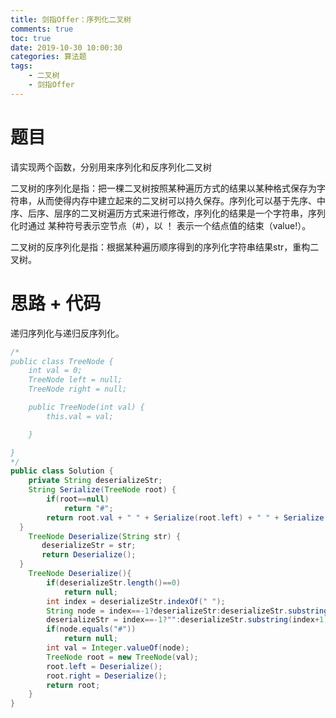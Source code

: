 ```yaml
---
title: 剑指Offer：序列化二叉树
comments: true
toc: true
date: 2019-10-30 10:00:30
categories: 算法题
tags: 
    - 二叉树
    - 剑指Offer
---
```


# 题目

请实现两个函数，分别用来序列化和反序列化二叉树

二叉树的序列化是指：把一棵二叉树按照某种遍历方式的结果以某种格式保存为字符串，从而使得内存中建立起来的二叉树可以持久保存。序列化可以基于先序、中序、后序、层序的二叉树遍历方式来进行修改，序列化的结果是一个字符串，序列化时通过 某种符号表示空节点（#），以 ！ 表示一个结点值的结束（value!）。

二叉树的反序列化是指：根据某种遍历顺序得到的序列化字符串结果str，重构二叉树。

# 思路 + 代码

递归序列化与递归反序列化。

```java
/*
public class TreeNode {
    int val = 0;
    TreeNode left = null;
    TreeNode right = null;

    public TreeNode(int val) {
        this.val = val;

    }

}
*/
public class Solution {
    private String deserializeStr;
    String Serialize(TreeNode root) {
        if(root==null)
            return "#";
        return root.val + " " + Serialize(root.left) + " " + Serialize(root.right);
  }
    TreeNode Deserialize(String str) {
       deserializeStr = str;
       return Deserialize();
  }
    TreeNode Deserialize(){
        if(deserializeStr.length()==0)
            return null;
        int index = deserializeStr.indexOf(" ");
        String node = index==-1?deserializeStr:deserializeStr.substring(0, index);
        deserializeStr = index==-1?"":deserializeStr.substring(index+1);
        if(node.equals("#"))
            return null;
        int val = Integer.valueOf(node);
        TreeNode root = new TreeNode(val);
        root.left = Deserialize();
        root.right = Deserialize();
        return root;
    }
}
```
